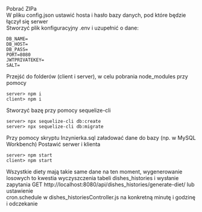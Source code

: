 Pobrać ZIPa  
W pliku config.json ustawić hosta i hasło bazy danych, pod które będzie łączył się serwer  
Stworzyć plik konfiguracyjny .env i uzupełnić o dane:
```
DB_NAME=
DB_HOST=
DB_PASS=
PORT=8080
JWTPRIVATEKEY=
SALT=
```
Przejść do folderów (client i server), w celu pobrania node_modules przy pomocy  
```
server> npm i
client> npm i
```  
Stworzyć bazę przy pomocy sequelize-cli
```
server> npx sequelize-cli db:create
server> npx sequelize-cli db:migrate
```
Przy pomocy skryptu Inzynierka.sql załadować dane do bazy (np. w MySQL Workbench)
Postawić serwer i klienta
```
server> npm start
client> npm start
```

Wszystkie diety mają takie same dane na ten moment, wygenerowanie losowych to kwestia wyczyszczenia tabeli dishes_histories i  wysłanie zapytania GET http://localhost:8080/api/dishes_histories/generate-diet/ lub ustawienie  
cron.schedule w dishes_historiesController.js na konkretną minutę i godzinę i odczekanie
